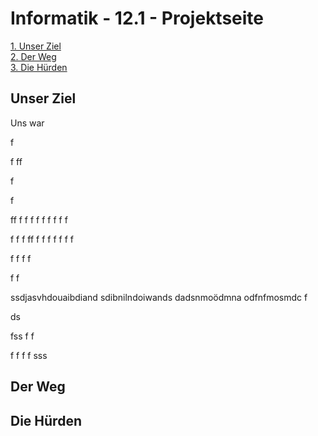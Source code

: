 # Informatik - 12.1 - Projektseite

[1. Unser Ziel](##1)  
[2. Der Weg](##2)  
[3. Die Hürden](##3)


## <a name="1"></a>Unser Ziel

Uns war 

f

f
ff


f


f

ff
f
f
f
f
f
f
f
f
f

f
f
f
ff
f
f
f
f
f
f
f

f
f
f
f

f
f


ssdjasvhdouaibdiand
sdibnilndoiwands
dadsnmoödmna
odfnfmosmdc
f

ds

fss
f
f

f
f
f
f
sss
## <a name="2"></a>Der Weg



## <a name="3"></a>Die Hürden
